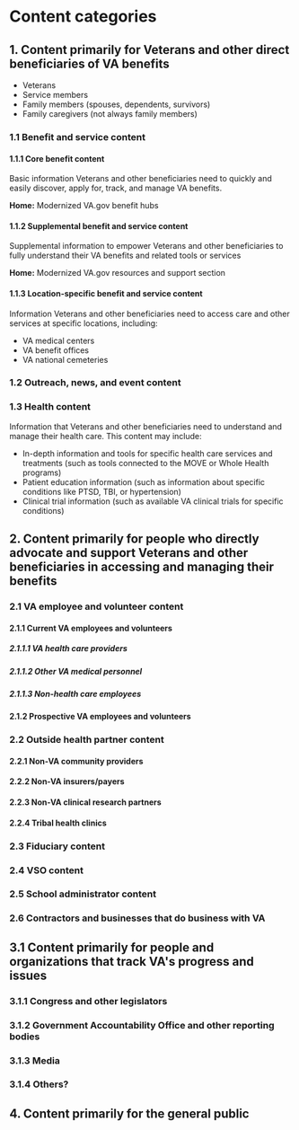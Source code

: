 
# Content categories

## 1. Content primarily for Veterans and other direct beneficiaries of VA benefits

- Veterans
- Service members
- Family members (spouses, dependents, survivors)
- Family caregivers (not always family members)

### 1.1 Benefit and service content

#### 1.1.1 Core benefit content

Basic information Veterans and other beneficiaries need to quickly and easily discover, apply for, track, and manage VA benefits.

**Home:** Modernized VA.gov benefit hubs

#### 1.1.2 Supplemental benefit and service content

Supplemental information to empower Veterans and other beneficiaries to fully understand their VA benefits and related tools or services

**Home:** Modernized VA.gov resources and support section

#### 1.1.3 Location-specific benefit and service content

Information Veterans and other beneficiaries need to access care and other services at specific locations, including:
- VA medical centers
- VA benefit offices
- VA national cemeteries

### 1.2 Outreach, news, and event content

### 1.3 Health content

Information that Veterans and other beneficiaries need to understand and manage their health care. This content may include:

- In-depth information and tools for specific health care services and treatments (such as tools connected to the MOVE or Whole Health programs)
- Patient education information (such as information about specific conditions like PTSD, TBI, or hypertension)
- Clinical trial information (such as available VA clinical trials for specific conditions)

## 2. Content primarily for people who directly advocate and support Veterans and other beneficiaries in accessing and managing their benefits

### 2.1 VA employee and volunteer content

#### 2.1.1 Current VA employees and volunteers
##### 2.1.1.1 VA health care providers
##### 2.1.1.2 Other VA medical personnel
##### 2.1.1.3 Non-health care employees

#### 2.1.2 Prospective VA employees and volunteers

### 2.2 Outside health partner content

#### 2.2.1 Non-VA community providers
#### 2.2.2 Non-VA insurers/payers
#### 2.2.3 Non-VA clinical research partners
#### 2.2.4 Tribal health clinics

### 2.3 Fiduciary content

### 2.4 VSO content

### 2.5 School administrator content

### 2.6 Contractors and businesses that do business with VA

## 3.1 Content primarily for people and organizations that track VA's progress and issues

### 3.1.1 Congress and other legislators
### 3.1.2 Government Accountability Office and other reporting bodies
### 3.1.3 Media
### 3.1.4 Others?

## 4. Content primarily for the general public

